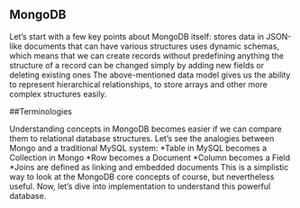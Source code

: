 
## MongoDB <br>
<p>Let’s start with a few key points about MongoDB itself:
stores data in JSON-like documents that can have various structures
uses dynamic schemas, which means that we can create records without predefining anything
the structure of a record can be changed simply by adding new fields or deleting existing ones
The above-mentioned data model gives us the ability to represent hierarchical relationships, to store arrays and other more complex structures easily.
</p>
</div>
<div class="col-lg-8">
##Terminologies<br>
<p>Understanding concepts in MongoDB becomes easier if we can compare them to relational database structures.
Let’s see the analogies between Mongo and a traditional MySQL system:
*Table in MySQL becomes a Collection in Mongo
*Row becomes a Document
*Column becomes a Field
*Joins are defined as linking and embedded documents
This is a simplistic way to look at the MongoDB core concepts of course, but nevertheless useful.
Now, let’s dive into implementation to understand this powerful database.
<p>
</div>
